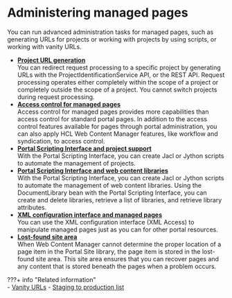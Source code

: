 # Administering managed pages

You can run advanced administration tasks for managed pages, such as generating URLs for projects or working with projects by using scripts, or working with vanity URLs.

-   **[Project URL generation](wcm_mngpages_projectapi.md)**  
You can redirect request processing to a specific project by generating URLs with the ProjectIdentificationService API, or the REST API. Request processing operates either completely within the scope of a project or completely outside the scope of a project. You cannot switch projects during request processing.
-   **[Access control for managed pages](wcm_mngpages_access.md)**  
Access control for managed pages provides more capabilities than access control for standard portal pages. In addition to the access control features available for pages through portal administration, you can also apply HCL Web Content Manager features, like workflow and syndication, to access control.
-   **[Portal Scripting Interface and project support](wcm_mngpages_projectpsi.md)**  
With the Portal Scripting Interface, you can create Jacl or Jython scripts to automate the management of projects.
-   **[Portal Scripting Interface and web content libraries](wcm_mngpages_librarypsi.md)**  
With the Portal Scripting Interface, you can create Jacl or Jython scripts to automate the management of web content libraries. Using the DocumentLibrary bean with the Portal Scripting Interface, you can create and delete libraries, retrieve a list of libraries, and retrieve library attributes.
-   **[XML configuration interface and managed pages](wcm_mngpages_xmlaccess.md)**  
You can use the XML configuration interface (XML Access) to manipulate managed pages just as you can for other portal resources.
-   **[Lost-found site area](wcm_mngpages_lostfound.md)**  
When Web Content Manager cannot determine the proper location of a page item in the Portal Site library, the page item is stored in the lost-found site area. This site area ensures that you can recover pages and any content that is stored beneath the pages when a problem occurs.


???+ info "Related information"  
    -   [Vanity URLs](../../../wcm_content_delivery/vanity_url/index.md)
    -   [Staging to production list](../../../../../deployment/manage/staging_to_production/overview_of_staging_to_prod/dep_stage_check.md)

